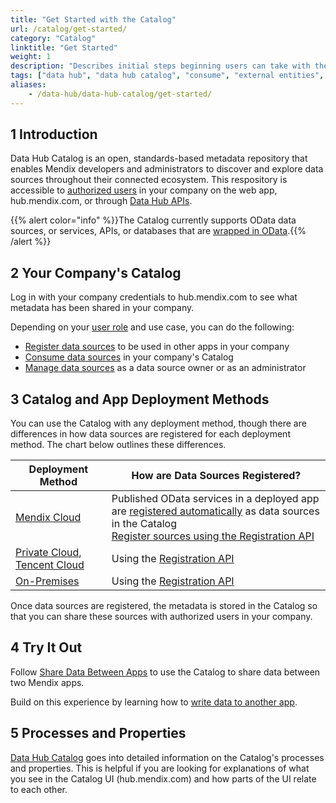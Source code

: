 ```yaml
---
title: "Get Started with the Catalog"
url: /catalog/get-started/
category: "Catalog"
linktitle: "Get Started"
weight: 1
description: "Describes initial steps beginning users can take with their Catalog."
tags: ["data hub", "data hub catalog", "consume", "external entities", "asset", "entities", "data hub pane", "studio pro"]
aliases:
    - /data-hub/data-hub-catalog/get-started/
---
```


## 1 Introduction

Data Hub Catalog is an open, standards-based metadata repository that enables Mendix developers and administrators to discover and explore data sources throughout their connected ecosystem. This respository is accessible to [authorized users](/data-hub/data-hub-catalog/manage-data-sources/user-roles/) in your company on the web app, hub.mendix.com, or through [Data Hub APIs](/apidocs-mxsdk/apidocs/data-hub-apis/).

{{% alert color="info" %}}The Catalog currently supports OData data sources, or services, APIs, or databases that are [wrapped in OData](/refguide/wrap-services-odata/).{{% /alert %}}

## 2 Your Company's Catalog

Log in with your company credentials to hub.mendix.com to see what metadata has been shared in your company. 

Depending on your [user role](/data-hub/data-hub-catalog/manage-data-sources/user-roles/) and use case, you can do the following:

* [Register data sources](/data-hub/data-hub-catalog/register-data-sources/) to be used in other apps in your company
* [Consume data sources](/data-hub/data-hub-catalog/consume-data-sources/) in your company's Catalog
* [Manage data sources](/data-hub/data-hub-catalog/manage-data-sources/) as a data source owner or as an administrator

## 3 Catalog and App Deployment Methods

You can use the Catalog with any deployment method, though there are differences in how data sources are registered for each deployment method. The chart below outlines these differences.

| Deployment Method | How are Data Sources Registered? | 
| --- | --- |
| [Mendix Cloud](/developerportal/deploy/mendix-cloud-deploy/) | Published OData services in a deployed app are [registered automatically](/catalog/register/register-data/#mendix-cloud) as data sources in the Catalog <br> [Register sources using the Registration API](/catalog/register/register-data/#register-services) |
| [Private Cloud](/developerportal/deploy/private-cloud/), [Tencent Cloud](/developerportal/deploy/tencent-deploy/) | Using the [Registration API](/catalog/register/register-data/#register-services) |
| [On-Premises](/developerportal/deploy/on-premises-design/) | Using the [Registration API](/catalog/register/register-data/#register-services) |

Once data sources are registered, the metadata is stored in the Catalog so that you can share these sources with authorized users in your company.

## 4 Try It Out

Follow [Share Data Between Apps](/data-hub/share-data/) to use the Catalog to share data between two Mendix apps.

Build on this experience by learning how to [write data to another app](/data-hub/write-data/).

## 5 Processes and Properties

[Data Hub Catalog](/data-hub/data-hub-catalog/) goes into detailed information on the Catalog's processes and properties. This is helpful if you are looking for explanations of what you see in the Catalog UI (hub.mendix.com) and how parts of the UI relate to each other.
